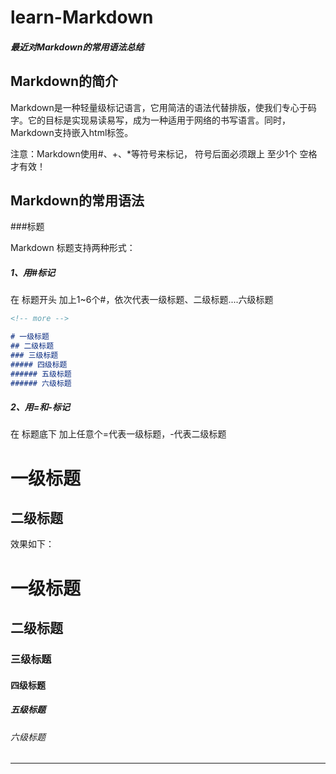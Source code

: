 # learn-Markdown

##### 最近对Markdown的常用语法总结

Markdown的简介
---
Markdown是一种轻量级标记语言，它用简洁的语法代替排版，使我们专心于码字。它的目标是实现易读易写，成为一种适用于网络的书写语言。同时，Markdown支持嵌入html标签。

注意：Markdown使用#、+、*等符号来标记， 符号后面必须跟上 至少1个 空格才有效！

Markdown的常用语法
---
###标题

Markdown 标题支持两种形式：

##### 1、用#标记

在 标题开头 加上1~6个#，依次代表一级标题、二级标题....六级标题

``` markdown
<!-- more -->

# 一级标题
## 二级标题
### 三级标题
##### 四级标题
###### 五级标题
###### 六级标题

```

##### 2、用=和-标记
在 标题底下 加上任意个=代表一级标题，-代表二级标题

一级标题
======

二级标题
----------
效果如下：

一级标题
===

二级标题
---

### 三级标题

#### 四级标题

##### 五级标题

###### 六级标题

<hr />
